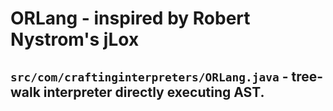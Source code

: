 # ORLang - inspired by Robert Nystrom's jLox

## `src/com/craftinginterpreters/ORLang.java` - tree-walk interpreter directly executing AST.

